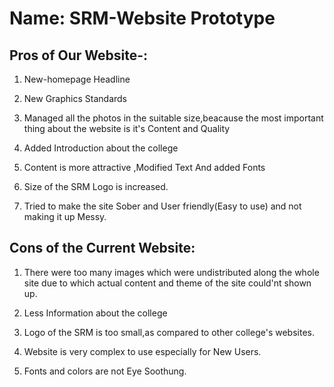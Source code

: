 # Name: SRM-Website Prototype

## Pros of Our Website-:
1. New-homepage Headline
2. New Graphics Standards
3. Managed all the photos in the suitable size,beacause the most 
   important thing about the website is it's Content and Quality 
4. Added Introduction about the college 

5. Content is more attractive ,Modified Text And  added Fonts
6. Size of the  SRM Logo is increased.
7. Tried to make the site Sober and User friendly(Easy to use) and not making it up Messy.





## Cons of the Current Website:
1. There  were too many images which were undistributed along the whole site  due to which actual content and theme of the site could'nt shown up.

2. Less Information about the college

3. Logo of the SRM is too small,as compared to other college's websites.

4. Website is very  complex to use especially for New Users.

5. Fonts and colors are not Eye Soothung.